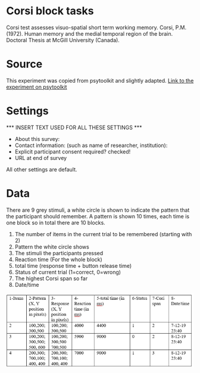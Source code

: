 # Corsi block tasks
Corsi test assesses visuo-spatial short term working memory.
Corsi, P.M. (1972). Human memory and the medial temporal region of the brain. Doctoral Thesis at McGill University (Canada).

# Source
This experiment was copied from psytoolkit and slightly adapted.
[Link to the experiment on psytoolkit](https://www.psytoolkit.org/experiment-library/corsi.html)

# Settings
***  INSERT TEXT USED FOR ALL THESE SETTINGS  ***
- About this survey:
- Contact information: (such as name of researcher, institution):
- Explicit participant consent required?  checked!
- URL at end of survey

All other settings are default.

# Data
There are 9 grey stimuli, a white circle is shown to indicate the pattern that the participant should remember. A pattern is shown 10 times, each time is one block so in total there are 10 blocks.

1.	The number of items in the current trial to be remembered (starting with 2)
2.	Pattern the white circle shows
3.	The stimuli the participants pressed
4.	Reaction time (For the whole block)
5.	total time (response time + button release time)
6.	Status of current trial (1=correct, 0=wrong)
7.	The highest Corsi span so far
8.	Date/time

![Corsi data](../instruction_images/corsi_data.jpg)
